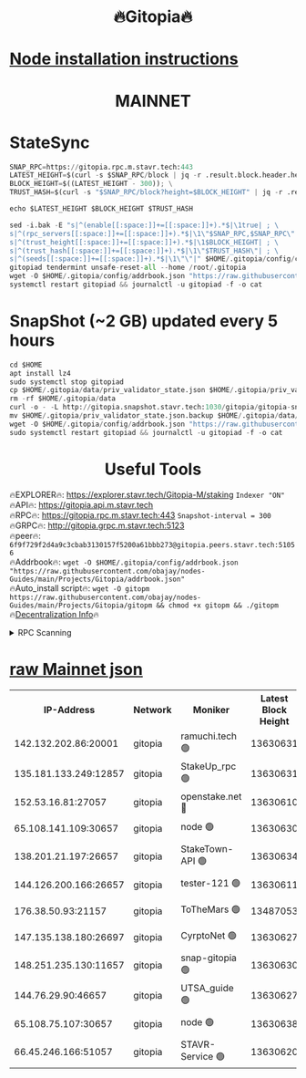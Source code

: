 <h1 align="center"> 🔥Gitopia🔥</h1>

[Node installation instructions](https://github.com/obajay/nodes-Guides/tree/main/Projects/Gitopia)
=

<h1 align="center"> MAINNET</h1>

# StateSync
```python
SNAP_RPC=https://gitopia.rpc.m.stavr.tech:443
LATEST_HEIGHT=$(curl -s $SNAP_RPC/block | jq -r .result.block.header.height); \
BLOCK_HEIGHT=$((LATEST_HEIGHT - 300)); \
TRUST_HASH=$(curl -s "$SNAP_RPC/block?height=$BLOCK_HEIGHT" | jq -r .result.block_id.hash)

echo $LATEST_HEIGHT $BLOCK_HEIGHT $TRUST_HASH

sed -i.bak -E "s|^(enable[[:space:]]+=[[:space:]]+).*$|\1true| ; \
s|^(rpc_servers[[:space:]]+=[[:space:]]+).*$|\1\"$SNAP_RPC,$SNAP_RPC\"| ; \
s|^(trust_height[[:space:]]+=[[:space:]]+).*$|\1$BLOCK_HEIGHT| ; \
s|^(trust_hash[[:space:]]+=[[:space:]]+).*$|\1\"$TRUST_HASH\"| ; \
s|^(seeds[[:space:]]+=[[:space:]]+).*$|\1\"\"|" $HOME/.gitopia/config/config.toml
gitopiad tendermint unsafe-reset-all --home /root/.gitopia
wget -O $HOME/.gitopia/config/addrbook.json "https://raw.githubusercontent.com/obajay/nodes-Guides/main/Projects/Gitopia/addrbook.json"
systemctl restart gitopiad && journalctl -u gitopiad -f -o cat
```
# SnapShot (~2 GB) updated every 5 hours
```python
cd $HOME
apt install lz4
sudo systemctl stop gitopiad
cp $HOME/.gitopia/data/priv_validator_state.json $HOME/.gitopia/priv_validator_state.json.backup
rm -rf $HOME/.gitopia/data
curl -o - -L http://gitopia.snapshot.stavr.tech:1030/gitopia/gitopia-snap.tar.lz4 | lz4 -c -d - | tar -x -C $HOME/.gitopia --strip-components 2
mv $HOME/.gitopia/priv_validator_state.json.backup $HOME/.gitopia/data/priv_validator_state.json
wget -O $HOME/.gitopia/config/addrbook.json "https://raw.githubusercontent.com/obajay/nodes-Guides/main/Projects/Gitopia/addrbook.json"
sudo systemctl restart gitopiad && journalctl -u gitopiad -f -o cat
```
 <h1 align="center"> Useful Tools</h1>

🔥EXPLORER🔥:      https://explorer.stavr.tech/Gitopia-M/staking  `Indexer "ON"` \
🔥API🔥: 			 		 https://gitopia.api.m.stavr.tech \
🔥RPC🔥:           https://gitopia.rpc.m.stavr.tech:443              `Snapshot-interval = 300` \
🔥GRPC🔥:          http://gitopia.grpc.m.stavr.tech:5123 \
🔥peer🔥:					 `6f9f729f2d4a9c3cbab3130157f5200a61bbb273@gitopia.peers.stavr.tech:51056` \
🔥Addrbook🔥:    ```wget -O $HOME/.gitopia/config/addrbook.json "https://raw.githubusercontent.com/obajay/nodes-Guides/main/Projects/Gitopia/addrbook.json"``` \
🔥Auto_install script🔥: ```wget -O gitopm https://raw.githubusercontent.com/obajay/nodes-Guides/main/Projects/Gitopia/gitopm && chmod +x gitopm && ./gitopm``` \
🔥[Decentralization Info](https://github.com/obajay/StateSync-snapshots/tree/main/Projects/Gitopia/Decentralization)🔥

<details>
<summary>RPC Scanning</summary>

<h2 align="center"> We scan nodes in real time every 4 hours. And we provide the final result of RPC endpoints.
We cannot influence the operation of these nodes in any way. </h2>


```python
If Voting Power is higher than 0 --> then the Node is a validator of the network and may be subject to attack and be a potential threat to the chain.
```
```python
We marked such validators with a red symbol
```

</details>

[raw Mainnet json](https://rpc-check.gitopm.stavr.tech/gitopm/rpc-gitopm-result.json)
=

<table><tr><th>IP-Address</th><th>Network</th><th>Moniker</th><th>Latest Block Height</th><th>Earliest Block Height</th><th>Catching Up</th><th>Tx Index</th><th>Voting Power</th><th>Scan Time</th></tr><tr><td>142.132.202.86:20001</td><td>gitopia</td><td>ramuchi.tech 🟢</td><td>13630631</td><td>6548337</td><td>False</td><td>on</td><td>0</td><td>2024-02-10T23:54:04.503835698UTC</td></tr><tr><td>135.181.133.249:12857</td><td>gitopia</td><td>StakeUp_rpc 🟢</td><td>13630631</td><td>8010001</td><td>False</td><td>on</td><td>0</td><td>2024-02-10T23:54:04.873122354UTC</td></tr><tr><td>152.53.16.81:27057</td><td>gitopia</td><td>openstake.net 🔴</td><td>13630610</td><td>10455001</td><td>False</td><td>off</td><td>43016</td><td>2024-02-10T23:53:28.712175039UTC</td></tr><tr><td>65.108.141.109:30657</td><td>gitopia</td><td>node 🟢</td><td>13630630</td><td>12299845</td><td>False</td><td>on</td><td>0</td><td>2024-02-10T23:54:01.948834259UTC</td></tr><tr><td>138.201.21.197:26657</td><td>gitopia</td><td>StakeTown-API 🟢</td><td>13630634</td><td>12733501</td><td>False</td><td>on</td><td>0</td><td>2024-02-10T23:54:09.403143848UTC</td></tr><tr><td>144.126.200.166:26657</td><td>gitopia</td><td>tester-121 🟢</td><td>13630611</td><td>12832814</td><td>False</td><td>off</td><td>0</td><td>2024-02-10T23:53:31.080188060UTC</td></tr><tr><td>176.38.50.93:21157</td><td>gitopia</td><td>ToTheMars 🟢</td><td>13487053</td><td>12883228</td><td>False</td><td>on</td><td>0</td><td>2024-02-10T23:53:31.646459718UTC</td></tr><tr><td>147.135.138.180:26697</td><td>gitopia</td><td>CyrptoNet 🟢</td><td>13630627</td><td>12883228</td><td>False</td><td>off</td><td>0</td><td>2024-02-10T23:53:57.408902706UTC</td></tr><tr><td>148.251.235.130:11657</td><td>gitopia</td><td>snap-gitopia 🟢</td><td>13630630</td><td>12908001</td><td>False</td><td>on</td><td>0</td><td>2024-02-10T23:54:02.229860986UTC</td></tr><tr><td>144.76.29.90:46657</td><td>gitopia</td><td>UTSA_guide 🟢</td><td>13630627</td><td>13035301</td><td>False</td><td>on</td><td>0</td><td>2024-02-10T23:53:57.074048832UTC</td></tr><tr><td>65.108.75.107:30657</td><td>gitopia</td><td>node 🟢</td><td>13630638</td><td>13189502</td><td>False</td><td>on</td><td>0</td><td>2024-02-10T23:54:15.891576262UTC</td></tr><tr><td>66.45.246.166:51057</td><td>gitopia</td><td>STAVR-Service 🟢</td><td>13630620</td><td>13625001</td><td>False</td><td>on</td><td>0</td><td>2024-02-10T23:53:46.601642998UTC</td></tr></table>
